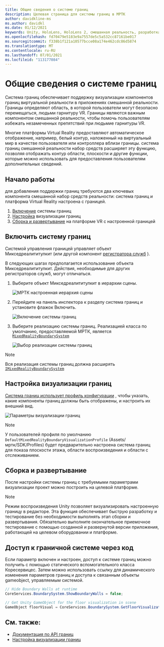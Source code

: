 ```yaml
---
title: Общие сведения о системе границ
description: Целевая страница для системы границ в МРТК
author: davidkline-ms
ms.author: davidkl
ms.date: 01/12/2021
keywords: Unity, HoloLens, HoloLens 2, смешанная реальность, разработка, мртк, система границ,
ms.openlocfilehash: fd70479e5183e9a7557de5c5a532cc87161be017
ms.sourcegitcommit: f338b1f121a10577bcce08a174e462cdc86d5874
ms.translationtype: MT
ms.contentlocale: ru-RU
ms.lasthandoff: 07/01/2021
ms.locfileid: "113177084"
---
```

# <a name="boundary-system-overview"></a>Общие сведения о системе границ

Система границ обеспечивает поддержку визуализации компонентов границ виртуальной реальности в приложениях смешанной реальности. Границы определяют область, в которой пользователи могут безопасно перемещаться, людьми гарнитуру VR. Границы являются важным компонентом смешанной реальности, чтобы помочь пользователям избежать незамеченных препятствий при людьмие гарнитуры VR.

Многие платформы Virtual Reality предоставляют автоматическое отображение, например, белый контур, наложенный на виртуальный мир в качестве пользователя или контроллера вблизи границы. система границ смешанной реальности набор средств расширяет эту функцию, позволяя отображать контур области, плоскости и другие функции, которые можно использовать для предоставления пользователям дополнительных сведений.

## <a name="getting-started"></a>Начало работы

для добавления поддержки границ требуются два ключевых компонента смешанной набор средств реальности: система границ и платформа Virtual Reality настроена с границей.

1. [Включение](#enable-boundary-system) системы границ
2. [Настройка](#configure-boundary-visualization) визуализации границ
3. [Сборка и развертывание](#build-and-deploy) на платформе VR с настроенной границей

## <a name="enable-boundary-system"></a>Включить систему границ

Системой управления границей управляет объект Микседреалититулкит (или другой компонент [регистратора служб](xref:Microsoft.MixedReality.Toolkit.IMixedRealityServiceRegistrar) ).

В следующих шагах предполагается использование объекта Микседреалититулкит. Действия, необходимые для других регистраторов служб, могут отличаться.

1. Выберите объект Микседреалититулкит в иерархии сцены.

    ![МРТК настроенная иерархия сцены](../images/MRTK_ConfiguredHierarchy.png)

1. Перейдите на панель инспектора к разделу система границ и установите флажок Включить.

    ![Включение системы границ](../images/boundary/MRTKConfig_Boundary.png)

1. Выберите реализацию системы границ. Реализацией класса по умолчанию, предоставляемой МРТК, является [`MixedRealityBoundarySystem`](xref:Microsoft.MixedReality.Toolkit.Boundary.MixedRealityBoundarySystem)

    ![Выбор реализации системы границ](../images/boundary/BoundarySelectSystemType.png)

> [!NOTE]
> Вся реализация системы границ должна расширять [`IMixedRealityBoundarySystem`](xref:Microsoft.MixedReality.Toolkit.Boundary.IMixedRealityBoundarySystem)

## <a name="configure-boundary-visualization"></a>Настройка визуализации границ

[Система границ использует профиль конфигурации](configuring-boundary-visualization.md) , чтобы указать, какие компоненты границ должны быть отображены, и настроить их внешний вид.

![Параметры визуализации границ](../images/boundary/BoundaryVisualizationProfile.png)

> [!NOTE]
> У пользователей профиля по умолчанию `DefaultMixedRealityBoundaryVisualizationProfile` (Assets/мртк/SDK/Profiles) будет предварительно настроена система границ для показа плоскости этажа, области воспроизведения и области с отслеживанием.

## <a name="build-and-deploy"></a>Сборка и развертывание

После настройки системы границ с требуемыми параметрами визуализации проект можно построить на целевой платформе.

> [!NOTE]
> Режим воспроизведения Unity позволяет визуализировать настроенную границу в редакторе. Эта функция обеспечивает быструю разработку и тестирование без необходимости выполнять этап сборки и развертывания. Обязательно выполните окончательное приемочное тестирование с помощью созданной и развернутой версии приложения, работающей на целевом оборудовании и платформе.

## <a name="accessing-boundary-system-via-code"></a>Доступ к граничной системе через код

Если параметр включен и настроен, доступ к системе границ можно получить с помощью статического вспомогательного класса Коресервицес. Затем можно использовать ссылку для динамического изменения параметров границ и доступа к связанным объекты gameobject, управляемым системой.

```c#
// Hide Boundary Walls at runtime
CoreServices.BoundarySystem.ShowBoundaryWalls = false;

// Get Unity GameObject for the floor visualization in scene
GameObject floorVisual = CoreServices.BoundarySystem.GetFloorVisualization();
```

## <a name="see-also"></a>См. также:

- [Документация по API границ](xref:Microsoft.MixedReality.Toolkit.Boundary)
- [Настройка визуализации границ](configuring-boundary-visualization.md)
